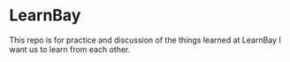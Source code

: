 # LearnBay
This repo is for practice and discussion of the things learned at LearnBay
I want us to learn from each other.
